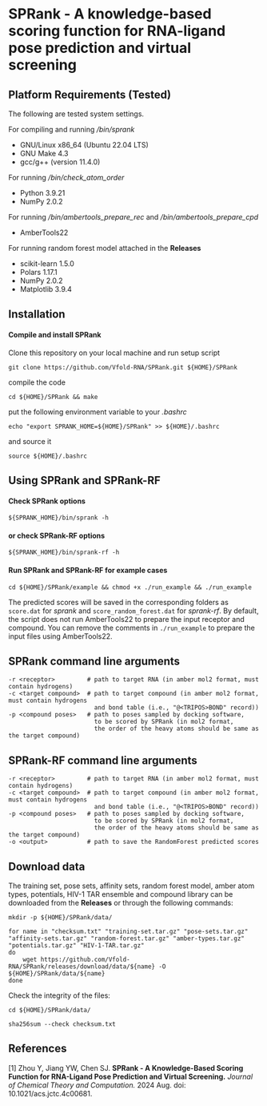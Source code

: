 # SPRank - A knowledge-based scoring function for RNA-ligand pose prediction and virtual screening

## Platform Requirements (Tested)
The following are tested system settings.

For compiling and running */bin/sprank*
* GNU/Linux x86_64 (Ubuntu 22.04 LTS)
* GNU Make 4.3
* gcc/g++ (version 11.4.0)

For running */bin/check_atom_order*
* Python 3.9.21
* NumPy 2.0.2

For running */bin/ambertools_prepare_rec* and */bin/ambertools_prepare_cpd*
* AmberTools22

For running random forest model attached in the **Releases**
* scikit-learn 1.5.0
* Polars 1.17.1
* NumPy 2.0.2
* Matplotlib 3.9.4

## Installation

#### Compile and install SPRank
Clone this repository on your local machine and run setup script
```
git clone https://github.com/Vfold-RNA/SPRank.git ${HOME}/SPRank
```
compile the code
```
cd ${HOME}/SPRank && make
```
put the following environment variable to your *.bashrc*
```
echo "export SPRANK_HOME=${HOME}/SPRank" >> ${HOME}/.bashrc
```
and source it
```
source ${HOME}/.bashrc
```

## Using SPRank and SPRank-RF

#### Check SPRank options
```
${SPRANK_HOME}/bin/sprank -h
```

#### or check SPRank-RF options
```
${SPRANK_HOME}/bin/sprank-rf -h
```

#### Run SPRank and SPRank-RF for example cases
```
cd ${HOME}/SPRank/example && chmod +x ./run_example && ./run_example
```
The predicted scores will be saved in the corresponding folders as 
`score.dat` for *sprank* and `score_random_forest.dat` for *sprank-rf*.
By default, the script does not run AmberTools22 to prepare the input receptor and compound.
You can remove the comments in `./run_example` to prepare the input files using AmberTools22.


## SPRank command line arguments
```
-r <receptor>         # path to target RNA (in amber mol2 format, must contain hydrogens)
-c <target compound>  # path to target compound (in amber mol2 format, must contain hydrogens 
                        and bond table (i.e., "@<TRIPOS>BOND" record))
-p <compound poses>   # path to poses sampled by docking software,
                        to be scored by SPRank (in mol2 format,
                        the order of the heavy atoms should be same as the target compound)
```

## SPRank-RF command line arguments
```
-r <receptor>         # path to target RNA (in amber mol2 format, must contain hydrogens)
-c <target compound>  # path to target compound (in amber mol2 format, must contain hydrogens 
                        and bond table (i.e., "@<TRIPOS>BOND" record))
-p <compound poses>   # path to poses sampled by docking software,
                        to be scored by SPRank (in mol2 format,
                        the order of the heavy atoms should be same as the target compound)
-o <output>           # path to save the RandomForest predicted scores
```

## Download data
The training set, pose sets, affinity sets, random forest model, amber atom types, potentials, 
HIV-1 TAR ensemble and compound library can be downloaded from the **Releases** or through the following commands:
```
mkdir -p ${HOME}/SPRank/data/
```
```
for name in "checksum.txt" "training-set.tar.gz" "pose-sets.tar.gz" "affinity-sets.tar.gz" "random-forest.tar.gz" "amber-types.tar.gz" "potentials.tar.gz" "HIV-1-TAR.tar.gz"
do
    wget https://github.com/Vfold-RNA/SPRank/releases/download/data/${name} -O ${HOME}/SPRank/data/${name}
done
```
Check the integrity of the files:
```
cd ${HOME}/SPRank/data/
```
```
sha256sum --check checksum.txt
```

## References

[1] Zhou Y, Jiang YW, Chen SJ.
**SPRank - A Knowledge-Based Scoring Function for RNA-Ligand Pose Prediction and Virtual Screening.**
*Journal of Chemical Theory and Computation.*
2024 Aug. doi: 10.1021/acs.jctc.4c00681.
